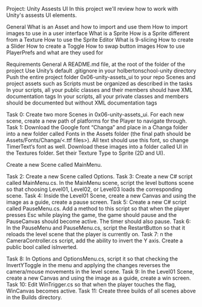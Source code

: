 Project: Unity Assests UI
In this project we'll review how to work with Unity's assests UI elements.

General
What is an Asset and how to import and use them
How to import images to use in a user interface
What is a Sprite
How is a Sprite different from a Texture
How to use the Sprite Editor
What is 9-slicing
How to create a Slider
How to create a Toggle
How to swap button images
How to use PlayerPrefs and what are they used for

Requirements
General
A README.md file, at the root of the folder of the project
Use Unity’s default .gitignore in your holbertonschool-unity directory
Push the entire project folder 0x06-unity-assets_ui to your repo
Scenes and project assets such as Scripts must be organized as described in the tasks
In your scripts, all your public classes and their members should have XML documentation tags
In your scripts, all your private classes and members should be documented but without XML documentation tags



Task 0: Create two more Scenes in 0x06-unity-assets_ui. For each new scene, create a new path of platforms for the Player to navigate through.
Task 1: Download the Google font “Changa” and place in a Changa folder into a new folder called Fonts in the Assets folder (the final path should be Assets/Fonts/Changa/<.ttf files>). All text should use this font, so change TimerText‘s font as well.
Download these images into a folder called UI in the Textures folder. Set their Texture Type to Sprite (2D and UI).

Create a new Scene called MainMenu.

Task 2: Create a new Scene called Options.
Task 3: Create a new C# script called MainMenu.cs. In the MainMenu scene, script the level buttons scene so that choosing Level01, Level02, or Level03 loads the corresponding scene.
Task 4: Inside the Level01 Scene, create a new Canvas and using the image as a guide, create a pause screen.
Task 5: Create a new C# script called PauseMenu.cs. Add a method to this script so that when the player presses Esc while playing the game, the game should pause and the PauseCanvas should become active. The timer should also pause.
Task 6: In the PauseMenu and PauseMenu.cs, script the RestartButton so that it reloads the level scene that the player is currently on.
Task 7: n the CameraController.cs script, add the ability to invert the Y axis.
Create a public bool called isInverted.

Task 8: In Options and OptionsMenu.cs, script it so that checking the InvertYToggle in the menu and applying the changes reverses the camera/mouse movements in the level scene.
Task 9: In the Level01 Scene, create a new Canvas and using the image as a guide, create a win screen.
Task 10: Edit WinTrigger.cs so that when the player touches the flag, WinCanvas becomes active.
Task 11: Create three builds of all scenes above in the Builds directory.

